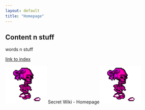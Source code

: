 ```yaml
---
layout: default
title: "Homepage"
---
```


## Content n stuff

words n stuff

[link to index](index_with_nav.md)

![tooltip](/misc_images/walkinggrapple.gif) Secret Wiki - Homepage![tooltip](/misc_images/walkinggrapple.gif)
